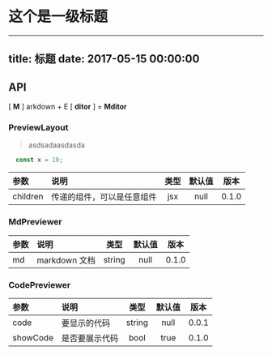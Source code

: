 # 这个是一级标题


---
title: 标题
date: 2017-05-15 00:00:00
---

## API

[ **M** ] arkdown + E [ **ditor** ] = **Mditor**

### PreviewLayout
> asdsadaasdasda
```ts
  const x = 10;
```

| 参数     | 说明                       | 类型 | 默认值 | 版本  |
| :------- | :------------------------- | :--: | :----: | :---: |
| children | 传递的组件，可以是任意组件 | jsx  |  null  | 0.1.0 |

### MdPreviewer

| 参数 | 说明          |  类型  | 默认值 | 版本  |
| :--- | :------------ | :----: | :----: | :---: |
| md   | markdown 文档 | string |  null  | 0.1.0 |

### CodePreviewer

| 参数     | 说明           |  类型  | 默认值 | 版本  |
| :------- | :------------- | :----: | :----: | :---: |
| code     | 要显示的代码   | string |  null  | 0.0.1 |
| showCode | 是否要展示代码 |  bool  |  true  | 0.1.0 |